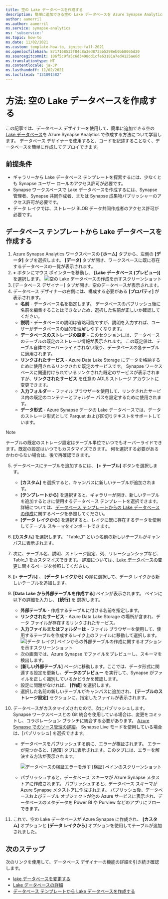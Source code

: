 ```yaml
---
title: 空の Lake データベースを作成する
description: 簡単に追加できる空の Lake データベースを Azure Synapse Analytics で作成する方法について学習します。
author: aamerril
ms.author: aamerril
ms.service: synapse-analytics
ms: 'subservice:'
ms.topic: how-to
ms.date: 11/02/2021
ms.custom: template-how-to, ignite-fall-2021
ms.openlocfilehash: 8717168532f84c8a3ed8735b5298eb0bb8065d20
ms.sourcegitcommit: 106f5c9fa5c6d3498dd1cfe63181a7ed4125ae6d
ms.translationtype: HT
ms.contentlocale: ja-JP
ms.lasthandoff: 11/02/2021
ms.locfileid: "131091582"
---
```

# <a name="how-to-create-an-empty-lake-database"></a>方法: 空の Lake データベースを作成する

この記事では、データベース デザイナーを使用して、簡単に追加できる空の [Lake データベース](./concepts-lake-database.md)を Azure Synapse Analytics で作成する方法について学習します。 データベース デザイナーを使用すると、コードを記述することなく、データベースを簡単に作成してデプロイできます。 

## <a name="prerequisites"></a>前提条件

- ギャラリーから Lake データベース テンプレートを探索するには、少なくとも Synapse ユーザー ロールのアクセス許可が必要です。
- Synapse ワークスペースで Lake データベースを作成するには、Synapse 管理者、Synapse 共同作成者、または Synapse 成果物パブリッシャーのアクセス許可が必要です。
- データ レイクでは、ストレージ BLOB データ共同作成者のアクセス許可が必要です。

## <a name="create-lake-database-from-database-template"></a>データベース テンプレートから Lake データベースを作成する
1. Azure Synapse Analytics ワークスペースの **[ホーム]** タブから、左側の **[データ]** タブを選択します。 **[データ]** タブが開き、ワークスペースに既に存在するデータベースの一覧が表示されます。
2. **+** ボタンにマウス ポインターを移動し、 **[Lake データベース (プレビュー)]** を選択します。
![空の Lake データベースの作成を示すスクリーンショット](./media/create-empty-lake-database/create-empty-lakedb.png)
3. [データベース デザイナー] タブが開き、空のデータベースが表示されます。
4. データベース デザイナーの右側には、構成する必要がある **[プロパティ]** が表示されます。
    - **名前** - データベース名を指定します。 データベースのパブリッシュ後に名前を編集することはできないため、選択した名前が正しいか確認してください。
    - **説明** - データベースの説明は省略可能ですが、説明を入力すれば、ユーザーがデータベースの目的を理解しやすくなります。
    - **データベースのストレージの設定** - このセクションには、データベースのテーブルの既定のストレージ情報が表示されます。 この既定値は、テーブル自体でオーバーライドされない限り、データベースの各テーブルに適用されます。
    - **リンクされたサービス** - Azure Data Lake Storage にデータを格納するために使用されるリンクされた既定のサービスです。  Synapse ワークスペースに関連付けられているリンクされた既定のサービスが表示されますが、**リンクされたサービス** を任意の ADLS ストレージ アカウントに変更できます。 
    - **入力フォルダー** - ファイル ブラウザーを使用して、リンクされたサービス内の既定のコンテナーとフォルダー パスを設定するために使用されます。
    - **データ形式** - Azure Synapse データの Lake データベースでは、データのストレージ形式として Parquet および区切りテキストをサポートしています。

> [!NOTE]
> テーブルの既定のストレージ設定はテーブル単位でいつでもオーバーライドできます。既定の設定はいつでもカスタマイズできます。 何を選択する必要があるかわからない場合は、後で再確認できます。
 
5. データベースにテーブルを追加するには、 **[+ テーブル]** ボタンを選択します。 
    - **[カスタム]** を選択すると、キャンバスに新しいテーブルが追加されます。
    - **[テンプレートから]** を選択すると、ギャラリーが開き、新しいテーブルを追加するときに使用するデータベース テンプレートを選択できます。 詳細については、[データベース テンプレートからの Lake データベースの作成](./create-lake-database-from-lake-database-templates.md)に関するページを参照してください。
    - **[データ レイクから]** を選択すると、レイクに既に存在するデータを使用してテーブル スキーマをインポートできます。
6. **[カスタム]** を選択します。 "Table_1" という名前の新しいテーブルがキャンバスに表示されます。
7. 次に、テーブル名、説明、ストレージ設定、列、リレーションシップなど、Table_1 をカスタマイズできます。 詳細については、[Lake データベースの変更](./modify-lake-database.md)に関するページを参照してください。
8. **[+ テーブル]** 、 **[データ レイクから]** の順に選択して、データ レイクから新しいテーブルを追加します。
9. **[Data Lake から外部テーブルを作成する]** ペインが表示されます。 ペインに以下の詳細を入力し、 **[続行]** を 選択します。
    - **外部テーブル** - 作成するテーブルに付ける名前を指定します。
    - **リンクされたサービス** - Azure Data Lake Storage の場所が含まれ、データ ファイルが存在するリンクされたサービス。
    - **入力ファイルまたはフォルダーは** - ファイル ブラウザーを使用して、使用するテーブルを作成するレイク上のファイルに移動して選択します。
![[データ レイク] ペインからの外部テーブルの作成に関するオプションを示すスクリーンショット](./media/create-empty-lake-database/create-from-lake.png)
    - 次の画面では、Azure Synapse でファイルをプレビューし、スキーマを検出します。
    - **[新しい外部テーブル]** ページに移動します。ここでは、データ形式に関連する設定を更新し、**データのプレビュー** を実行して、Synapse がファイルを正しく識別しているかどうかを確認します。
    - 設定に問題がなければ、 **[作成]** を選択します。
    - 選択した名前の新しいテーブルがキャンバスに追加され、 **[テーブルのストレージ設定]** セクションに、指定したファイルが表示されます。
    
10. データベースがカスタマイズされたので、次にパブリッシュします。 Synapse ワークスペースとの Git 統合を使用している場合は、変更をコミットし、コラボレーション ブランチに統合する必要があります。 [Azure Synapse でのソース管理の詳細](././cicd/../../cicd/source-control.md)。 Synapse Live モードを使用している場合は、[パブリッシュ] を選択できます。
    - データベースをパブリッシュする前に、エラーが検証されます。 エラーが見つかると、[通知] タブに表示されます。このタブには、エラーを解決する方法が表示されます。
    
       ![データベースの検証エラーを示す [検証] ペインのスクリーンショット](./media/create-empty-lake-database/validation-error.png)
    - パブリッシュすると、データベース スキーマが Azure Synapse メタストアに作成されます。 パブリッシュすると、データベース スキーマが Azure Synapse メタストアに作成されます。 パブリッシュ後、データベースおよびテーブル オブジェクトが他の Azure サービスに表示され、データベースのメタデータを Power BI や Purview などのアプリにフローできます。

11. これで、空の Lake データベースが Azure Synapse に作成され、 **[カスタム]** オプションと **[データ レイクから]** オプションを使用してテーブルが追加されました。

## <a name="next-steps"></a>次のステップ

次のリンクを使用して、データベース デザイナーの機能の詳細を引き続き確認します。 
- [lake データベースを変更する](./modify-lake-database.md)
- [Lake データベースの詳細](./concepts-lake-database.md)
- [データベース テンプレートから Lake データベースを作成する](./create-lake-database-from-lake-database-templates.md)
